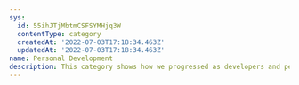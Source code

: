 ```yaml
---
sys:
  id: 55ihJTjMbtmCSFSYMHjq3W
  contentType: category
  createdAt: '2022-07-03T17:18:34.463Z'
  updatedAt: '2022-07-03T17:18:34.463Z'
name: Personal Development
description: This category shows how we progressed as developers and persons
---
```

